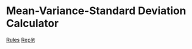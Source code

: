 # Mean-Variance-Standard Deviation Calculator

[Rules](https://www.freecodecamp.org/learn/data-analysis-with-python/data-analysis-with-python-projects/mean-variance-standard-deviation-calculator)
[Replit](https://replit.com/@iruminii/boilerplate-mean-variance-standard-deviation-calculator)
